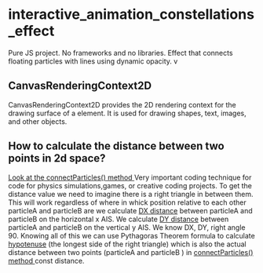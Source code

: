 # interactive_animation_constellations_effect
 Pure JS project. No frameworks and no libraries. Effect that connects floating particles with lines using dynamic opacity.
v

 ## CanvasRenderingContext2D 
 CanvasRenderingContext2D provides the 2D rendering context for the drawing surface of a <canvas> element.
 It is used for drawing shapes, text, images, and other objects.


## How to calculate the distance between two points in 2d space?
[Look at the connectParticles() method ](/script.js)
Very important coding technique for code for physics simulations,games, or creative coding projects.
To get the distance value we need to imagine there is a right triangle in between them. This will work regardless of
where in whick position relative to each other particleA and particleB are we calculate [DX distance](/images/dx_distance.jpg) between 
particleA and particleB on the horizontal x AIS. We calculate [DY distance](/images/dy_distance.jpg) between particleA and particleB on the vertical y AIS. We know DX, DY, right angle 90. Knowing all of this we can use Pythagoras Theorem formula to calculate [hypotenuse](/images/hypotenuse.jpg) (the longest side of the right triangle) which is also the actual distance between two points (particleA and particleB ) in [connectParticles() method ](/script.js) const distance. 
